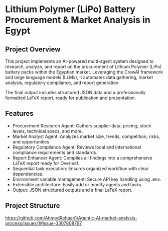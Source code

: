 # Lithium Polymer (LiPo) Battery Procurement & Market Analysis in Egypt




## Project Overview
This project implements an AI-powered multi-agent system designed to research, analyze, and report on the procurement of Lithium Polymer (LiPo) battery packs within the Egyptian market. Leveraging the CrewAI framework and large language models (LLMs), it automates data gathering, market analysis, regulatory compliance, and report generation.

The final output includes structured JSON data and a professionally formatted LaTeX report, ready for publication and presentation.

## Features
- Procurement Research Agent: Gathers supplier data, pricing, stock levels, technical specs, and more.
- Market Analyst Agent: Analyzes market size, trends, competition, risks, and opportunities.
- Regulatory Compliance Agent: Reviews local and international compliance requirements and standards.
- Report Enhancer Agent: Compiles all findings into a comprehensive LaTeX report ready for Overleaf.
- Sequential task execution: Ensures organized workflow with clear dependencies.
- Environment variable management: Secure API key handling using .env.
- Extensible architecture: Easily add or modify agents and tasks.
- Output: JSON structured outputs and a final LaTeX report.

## Project Structure
https://github.com/AhmedRehaan1/Agentic-AI-market-analysis-process/issues/1#issue-3307808797
